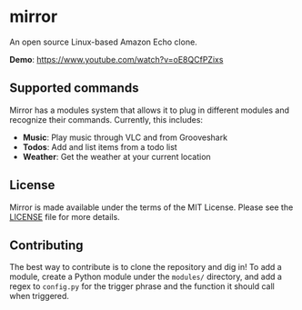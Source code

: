 # mirror
An open source Linux-based Amazon Echo clone.

**Demo**: https://www.youtube.com/watch?v=oE8QCfPZixs

## Supported commands

Mirror has a modules system that allows it to plug in different modules and recognize their commands.
Currently, this includes:

* **Music**: Play music through VLC and from Grooveshark
* **Todos**: Add and list items from a todo list
* **Weather**: Get the weather at your current location

## License

Mirror is made available under the terms of the MIT License. Please see the [LICENSE](LICENSE) file for more details.

## Contributing

The best way to contribute is to clone the repository and dig in!
To add a module, create a Python module under the `modules/` directory, and add a regex to `config.py` for the trigger phrase and the function it should call when triggered.
